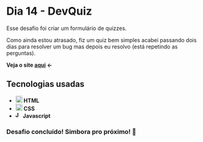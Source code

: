 # Dia 14 - DevQuiz

Esse desafio foi criar um formulário de quizzes.

Como ainda estou atrasado, fiz um quiz bem simples acabei passando dois dias para resolver um bug mas depois eu resolvo (está repetindo as perguntas).

<strong>Veja o site <a href="https://poveii-twentyonedayscoding.netlify.app/dia%2014%20-%20devquiz/">aqui</a> ←<strong>

## Tecnologias usadas

- <strong>
    <img src="https://cdn.jsdelivr.net/gh/devicons/devicon/icons/html5/html5-original.svg" alt="HTML5 Icon" style="width: 18px;" /> 
      HTML
  </strong>
- <strong>
    <img src="https://cdn.jsdelivr.net/gh/devicons/devicon/icons/css3/css3-original.svg" alt="CSS3 Icon" style="width: 18px;" /> 
      CSS
  </strong>
- <strong>
    <img src="https://cdn.jsdelivr.net/gh/devicons/devicon/icons/javascript/javascript-original.svg" alt="Javascript Icon" style="width: 16px;" /> 
      Javascript
  </strong>

### Desafio concluído! Simbora pro próximo! 🚀
